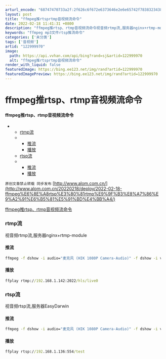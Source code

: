 ```yaml
---
arturl_encode: "68747470733a2f:2f626c6f672e6373646e2e6e65742f7838323438383035392f:61727469636c652f64657461696c732f313232393939393730"
layout: post
title: "ffmpeg推rtsprtmp音视频流命令"
date: 2022-02-18 11:41:31 +0800
description: "ffmpeg推rtsp、rtmp音视频流命令视音频rtmp流,服务器nginx+rtmp-modul"
keywords: "ffmpeg mp3文件rtsp推流命令"
categories: ['未分类']
tags: ['音视频']
artid: "122999970"
image:
  path: https://api.vvhan.com/api/bing?rand=sj&artid=122999970
  alt: "ffmpeg推rtsprtmp音视频流命令"
render_with_liquid: false
featuredImage: https://bing.ee123.net/img/rand?artid=122999970
featuredImagePreview: https://bing.ee123.net/img/rand?artid=122999970
---
```


# ffmpeg推rtsp、rtmp音视频流命令

#### ffmpeg推rtsp、rtmp音视频流命令

* + [rtmp流](#rtmp_6)
  + - [推流](#_8)
    - [播放](#_12)
  + [rtsp流](#rtsp_16)
  + - [推流](#_19)
    - [播放](#_23)

`原创文章禁止转载 同步发布`
[http://www.alom.com.cn/](http://www.alom.com.cn/20220218/deploy/2022-02-18-ffmpeg%E6%8E%A8rtsp%E3%80%81rtmp%E9%9F%B3%E8%A7%86%E9%A2%91%E6%B5%81%E5%91%BD%E4%BB%A4/)

[ffmpeg推rtsp、rtmp音视频流命令](http://www.alom.com.cn/20220218/deploy/2022-02-18-ffmpeg%E6%8E%A8rtsp%E3%80%81rtmp%E9%9F%B3%E8%A7%86%E9%A2%91%E6%B5%81%E5%91%BD%E4%BB%A4/)

### rtmp流

视音频rtmp流,服务器nginx+rtmp-module

#### 推流

```bat
ffmpeg -f dshow -i audio="麦克风 (HIK 1080P Camera-Audio)" -f dshow -i video="HIK 1080P Camera" -acodec aac -ac 2 -ar 44100 -vcodec libx264 -f flv rtmp://192.168.1.142:2022/hls/live0

```

#### 播放

```bat
ffplay rtmp://192.168.1.142:2022/hls/live0

```

### rtsp流

视音频rtsp流,服务器EasyDarwin

#### 推流

```bat
ffmpeg -f dshow -i audio="麦克风 (HIK 1080P Camera-Audio)" -f dshow -i video="HIK 1080P Camera" -acodec aac -ac 2 -ar 44100 -vcodec libx264 -rtsp_transport tcp -f rtsp rtsp://192.168.1.136:554/test

```

#### 播放

```bat
ffplay rtsp://192.168.1.136:554/test

```
